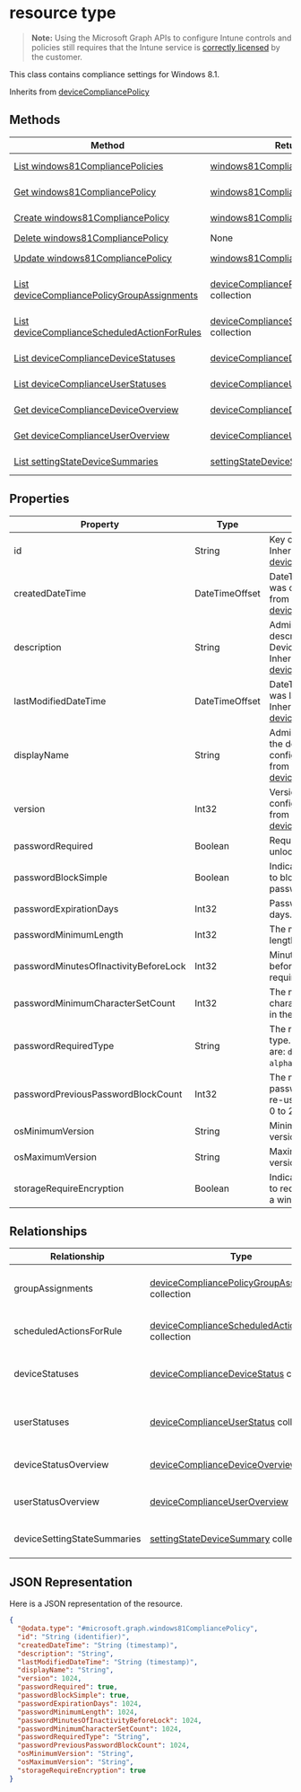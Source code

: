 ﻿#  resource type

> **Note:** Using the Microsoft Graph APIs to configure Intune controls and policies still requires that the Intune service is [correctly licensed](https://go.microsoft.com/fwlink/?linkid=839381) by the customer.

This class contains compliance settings for Windows 8.1.

Inherits from [deviceCompliancePolicy](../resources/intune_deviceconfig_devicecompliancepolicy.md)

## Methods
|Method|Return Type|Description|
|---|---|---|
|[List windows81CompliancePolicies](../api/intune_deviceconfig_windows81compliancepolicy_list.md)|[windows81CompliancePolicy](../resources/intune_deviceconfig_windows81compliancepolicy.md) collection|List properties and relationships of the [windows81CompliancePolicy](../resources/intune_deviceconfig_windows81compliancepolicy.md) objects.|
|[Get windows81CompliancePolicy](../api/intune_deviceconfig_windows81compliancepolicy_get.md)|[windows81CompliancePolicy](../resources/intune_deviceconfig_windows81compliancepolicy.md)|Read properties and relationships of the [windows81CompliancePolicy](../resources/intune_deviceconfig_windows81compliancepolicy.md) object.|
|[Create windows81CompliancePolicy](../api/intune_deviceconfig_windows81compliancepolicy_create.md)|[windows81CompliancePolicy](../resources/intune_deviceconfig_windows81compliancepolicy.md)|Create a new [windows81CompliancePolicy](../resources/intune_deviceconfig_windows81compliancepolicy.md) object.|
|[Delete windows81CompliancePolicy](../api/intune_deviceconfig_windows81compliancepolicy_delete.md)|None|Deletes a [windows81CompliancePolicy](../resources/intune_deviceconfig_windows81compliancepolicy.md).|
|[Update windows81CompliancePolicy](../api/intune_deviceconfig_windows81compliancepolicy_update.md)|[windows81CompliancePolicy](../resources/intune_deviceconfig_windows81compliancepolicy.md)|Update the properties of a [windows81CompliancePolicy](../resources/intune_deviceconfig_windows81compliancepolicy.md) object.|
|[List deviceCompliancePolicyGroupAssignments](../api/intune_deviceconfig_devicecompliancepolicygroupassignment_list.md)|[deviceCompliancePolicyGroupAssignment](../resources/intune_deviceconfig_devicecompliancepolicygroupassignment.md) collection|List properties and relationships of the [deviceCompliancePolicyGroupAssignment](../resources/intune_deviceconfig_devicecompliancepolicygroupassignment.md) objects.|
|[List deviceComplianceScheduledActionForRules](../api/intune_deviceconfig_devicecompliancescheduledactionforrule_list.md)|[deviceComplianceScheduledActionForRule](../resources/intune_deviceconfig_devicecompliancescheduledactionforrule.md) collection|List properties and relationships of the [deviceComplianceScheduledActionForRule](../resources/intune_deviceconfig_devicecompliancescheduledactionforrule.md) objects.|
|[List deviceComplianceDeviceStatuses](../api/intune_deviceconfig_devicecompliancedevicestatus_list.md)|[deviceComplianceDeviceStatus](../resources/intune_deviceconfig_devicecompliancedevicestatus.md) collection|List properties and relationships of the [deviceComplianceDeviceStatus](../resources/intune_deviceconfig_devicecompliancedevicestatus.md) objects.|
|[List deviceComplianceUserStatuses](../api/intune_deviceconfig_devicecomplianceuserstatus_list.md)|[deviceComplianceUserStatus](../resources/intune_deviceconfig_devicecomplianceuserstatus.md) collection|List properties and relationships of the [deviceComplianceUserStatus](../resources/intune_deviceconfig_devicecomplianceuserstatus.md) objects.|
|[Get deviceComplianceDeviceOverview](../api/intune_deviceconfig_devicecompliancedeviceoverview_get.md)|[deviceComplianceDeviceOverview](../resources/intune_deviceconfig_devicecompliancedeviceoverview.md)|Read properties and relationships of the [deviceComplianceDeviceOverview](../resources/intune_deviceconfig_devicecompliancedeviceoverview.md) object.|
|[Get deviceComplianceUserOverview](../api/intune_deviceconfig_devicecomplianceuseroverview_get.md)|[deviceComplianceUserOverview](../resources/intune_deviceconfig_devicecomplianceuseroverview.md)|Read properties and relationships of the [deviceComplianceUserOverview](../resources/intune_deviceconfig_devicecomplianceuseroverview.md) object.|
|[List settingStateDeviceSummaries](../api/intune_deviceconfig_settingstatedevicesummary_list.md)|[settingStateDeviceSummary](../resources/intune_deviceconfig_settingstatedevicesummary.md) collection|List properties and relationships of the [settingStateDeviceSummary](../resources/intune_deviceconfig_settingstatedevicesummary.md) objects.|

## Properties
|Property|Type|Description|
|---|---|---|
|id|String|Key of the entity. Inherited from [deviceCompliancePolicy](../resources/intune_deviceconfig_devicecompliancepolicy.md)|
|createdDateTime|DateTimeOffset|DateTime the object was created. Inherited from [deviceCompliancePolicy](../resources/intune_deviceconfig_devicecompliancepolicy.md)|
|description|String|Admin provided description of the Device Configuration. Inherited from [deviceCompliancePolicy](../resources/intune_deviceconfig_devicecompliancepolicy.md)|
|lastModifiedDateTime|DateTimeOffset|DateTime the object was last modified. Inherited from [deviceCompliancePolicy](../resources/intune_deviceconfig_devicecompliancepolicy.md)|
|displayName|String|Admin provided name of the device configuration. Inherited from [deviceCompliancePolicy](../resources/intune_deviceconfig_devicecompliancepolicy.md)|
|version|Int32|Version of the device configuration. Inherited from [deviceCompliancePolicy](../resources/intune_deviceconfig_devicecompliancepolicy.md)|
|passwordRequired|Boolean|Require a password to unlock Windows device.|
|passwordBlockSimple|Boolean|Indicates whether or not to block simple password.|
|passwordExpirationDays|Int32|Password expiration in days.|
|passwordMinimumLength|Int32|The minimum password length.|
|passwordMinutesOfInactivityBeforeLock|Int32|Minutes of inactivity before a password is required.|
|passwordMinimumCharacterSetCount|Int32|The number of character sets required in the password.|
|passwordRequiredType|String|The required password type. Possible values are: `deviceDefault`, `alphanumeric`, `numeric`.|
|passwordPreviousPasswordBlockCount|Int32|The number of previous passwords to prevent re-use of. Valid values 0 to 24|
|osMinimumVersion|String|Minimum Windows 8.1 version.|
|osMaximumVersion|String|Maximum Windows 8.1 version.|
|storageRequireEncryption|Boolean|Indicates whether or not to require encryption on a windows 8.1 device.|

## Relationships
|Relationship|Type|Description|
|---|---|---|
|groupAssignments|[deviceCompliancePolicyGroupAssignment](../resources/intune_deviceconfig_devicecompliancepolicygroupassignment.md) collection|The list of group assignments for this compliance policy. Inherited from [deviceCompliancePolicy](../resources/intune_deviceconfig_devicecompliancepolicy.md)|
|scheduledActionsForRule|[deviceComplianceScheduledActionForRule](../resources/intune_deviceconfig_devicecompliancescheduledactionforrule.md) collection|The list of scheduled action for this rule Inherited from [deviceCompliancePolicy](../resources/intune_deviceconfig_devicecompliancepolicy.md)|
|deviceStatuses|[deviceComplianceDeviceStatus](../resources/intune_deviceconfig_devicecompliancedevicestatus.md) collection|List of DeviceComplianceDeviceStatus. Inherited from [deviceCompliancePolicy](../resources/intune_deviceconfig_devicecompliancepolicy.md)|
|userStatuses|[deviceComplianceUserStatus](../resources/intune_deviceconfig_devicecomplianceuserstatus.md) collection|List of DeviceComplianceUserStatus. Inherited from [deviceCompliancePolicy](../resources/intune_deviceconfig_devicecompliancepolicy.md)|
|deviceStatusOverview|[deviceComplianceDeviceOverview](../resources/intune_deviceconfig_devicecompliancedeviceoverview.md)|Device compliance devices status overview Inherited from [deviceCompliancePolicy](../resources/intune_deviceconfig_devicecompliancepolicy.md)|
|userStatusOverview|[deviceComplianceUserOverview](../resources/intune_deviceconfig_devicecomplianceuseroverview.md)|Device compliance users status overview Inherited from [deviceCompliancePolicy](../resources/intune_deviceconfig_devicecompliancepolicy.md)|
|deviceSettingStateSummaries|[settingStateDeviceSummary](../resources/intune_deviceconfig_settingstatedevicesummary.md) collection|Compliance Setting State Device Summary Inherited from [deviceCompliancePolicy](../resources/intune_deviceconfig_devicecompliancepolicy.md)|

## JSON Representation
Here is a JSON representation of the resource.
<!-- {
  "blockType": "resource",
  "keyProperty": "id",
  "@odata.type": "microsoft.graph.windows81CompliancePolicy"
}
-->
```json
{
  "@odata.type": "#microsoft.graph.windows81CompliancePolicy",
  "id": "String (identifier)",
  "createdDateTime": "String (timestamp)",
  "description": "String",
  "lastModifiedDateTime": "String (timestamp)",
  "displayName": "String",
  "version": 1024,
  "passwordRequired": true,
  "passwordBlockSimple": true,
  "passwordExpirationDays": 1024,
  "passwordMinimumLength": 1024,
  "passwordMinutesOfInactivityBeforeLock": 1024,
  "passwordMinimumCharacterSetCount": 1024,
  "passwordRequiredType": "String",
  "passwordPreviousPasswordBlockCount": 1024,
  "osMinimumVersion": "String",
  "osMaximumVersion": "String",
  "storageRequireEncryption": true
}
```




